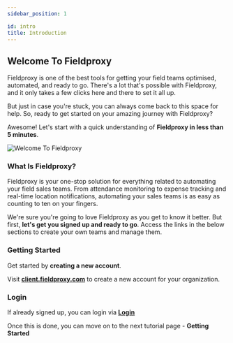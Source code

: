 ```yaml
---
sidebar_position: 1

id: intro
title: Introduction
---
```


## Welcome To Fieldproxy

Fieldproxy is one of the best tools for getting your field teams optimised, automated, and ready to go. There's a lot that's possible with Fieldproxy, and it only takes a few clicks here and there to set it all up.

But just in case you're stuck, you can always come back to this space for help. So, ready to get started on your amazing journey with Fieldproxy?

Awesome! Let's start with a quick understanding of **Fieldproxy in less than 5 minutes**.

![Welcome To Fieldproxy](https://fpobstore.s3.sng01.cloud-object-storage.appdomain.cloud/1631166263332Frame%2054.jpg)

### What Is Fieldproxy?

Fieldproxy is your one-stop solution for everything related to automating your field sales teams. From attendance monitoring to expense tracking and real-time location notifications, automating your sales teams is as easy as counting to ten on your fingers.

We're sure you're going to love Fieldproxy as you get to know it better. But first, **let's get you signed up and ready to go**. Access the links in the below sections to create your own teams and manage them.



### Getting Started

Get started by **creating a new account**.

Visit **[client.fieldproxy.com](https://client.fieldproxy.com/signup)** to create a new account for your organization.

### Login

If already signed up, you can login via **[Login](https://client.fieldproxy.com/login)**

Once this is done, you can move on to the next tutorial page - **Getting Started**
